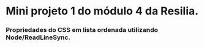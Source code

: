<h1>Mini projeto 1 do módulo 4 da Resilia.</h1>

<h3>Propriedades do CSS em lista ordenada utilizando Node/ReadLineSync.</h3>
